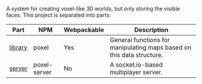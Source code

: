 A system for creating voxel-like 3D worlds, but only storing the visible faces.
This project is separated into parts:

| Part                         | NPM          | Webpackable | Description                                                           |
| ---------------------------- | ------------ | ----------- | --------------------------------------------------------------------- |
| [library](library/readme.md) | poxel        | Yes         | General functions for manipulating maps based on this data structure. |
| [server](server/readme.md)   | poxel-server | No          | A socket.io-based multiplayer server.                                 |
